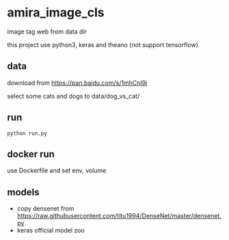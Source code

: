 # amira_image_cls

image tag web from data dir

this project use python3, keras and theano (not support tensorflow)

## data

download from https://pan.baidu.com/s/1mhCnI9i

select some cats and dogs to data/dog_vs_cat/

## run

```
python run.py
```

## docker run

use Dockerfile and set env, volume

## models

* copy densenet from https://raw.githubusercontent.com/titu1994/DenseNet/master/densenet.py
* keras official model zoo
